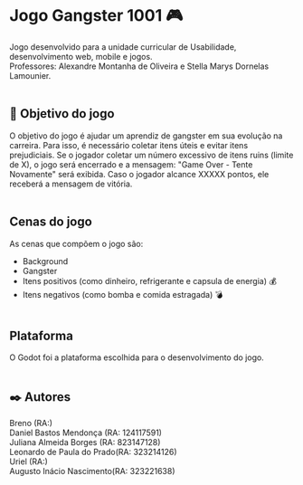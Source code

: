 # Jogo Gangster 1001 :video_game:

Jogo desenvolvido para a unidade curricular de Usabilidade, desenvolvimento web, mobile e jogos. <br>
Professores: Alexandre Montanha de Oliveira e Stella Marys Dornelas Lamounier.
<br><br>

## :red_circle: Objetivo do jogo 

O objetivo do jogo é ajudar um aprendiz de gangster em sua evolução na carreira. Para isso, é necessário coletar itens úteis e evitar itens prejudiciais. Se o jogador coletar um número excessivo de itens ruins (limite de X), o jogo será encerrado e a mensagem: "Game Over - Tente Novamente" será exibida. Caso o jogador alcance XXXXX pontos, ele receberá a mensagem de vitória.
<br><br>

## Cenas do jogo

As cenas que compõem o jogo são:

- Background 
- Gangster
- Itens positivos (como dinheiro, refrigerante e capsula de energia) :moneybag:
- Itens negativos (como bomba e comida estragada) :bomb:
<br><br>

## Plataforma 
O Godot foi a plataforma escolhida para o desenvolvimento do jogo.
<br><br>

## ✒️ Autores

Breno                    (RA:)       <br>
Daniel Bastos Mendonça   (RA: 124117591)<br>
Juliana Almeida Borges   (RA: 823147128)<br>
Leonardo de Paula do Prado(RA: 323214126)<br>
Uriel                    (RA:)           <br>
Augusto Inácio Nascimento(RA: 323221638) <br>
